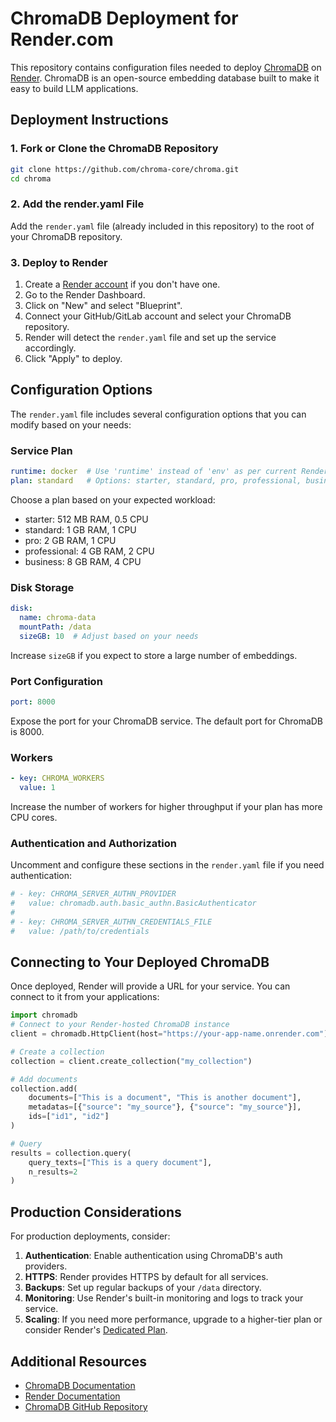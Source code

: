 # ChromaDB Deployment for Render.com

This repository contains configuration files needed to deploy [ChromaDB](https://www.trychroma.com/) on [Render](https://render.com/). ChromaDB is an open-source embedding database built to make it easy to build LLM applications.

## Deployment Instructions

### 1. Fork or Clone the ChromaDB Repository

```bash
git clone https://github.com/chroma-core/chroma.git
cd chroma
```

### 2. Add the render.yaml File

Add the `render.yaml` file (already included in this repository) to the root of your ChromaDB repository.

### 3. Deploy to Render

1. Create a [Render account](https://dashboard.render.com/register) if you don't have one.
2. Go to the Render Dashboard.
3. Click on "New" and select "Blueprint".
4. Connect your GitHub/GitLab account and select your ChromaDB repository.
5. Render will detect the `render.yaml` file and set up the service accordingly.
6. Click "Apply" to deploy.

## Configuration Options

The `render.yaml` file includes several configuration options that you can modify based on your needs:

### Service Plan

```yaml
runtime: docker  # Use 'runtime' instead of 'env' as per current Render specs
plan: standard   # Options: starter, standard, pro, professional, business
```

Choose a plan based on your expected workload:
- starter: 512 MB RAM, 0.5 CPU
- standard: 1 GB RAM, 1 CPU
- pro: 2 GB RAM, 1 CPU
- professional: 4 GB RAM, 2 CPU
- business: 8 GB RAM, 4 CPU

### Disk Storage

```yaml
disk:
  name: chroma-data
  mountPath: /data
  sizeGB: 10  # Adjust based on your needs
```

Increase `sizeGB` if you expect to store a large number of embeddings.

### Port Configuration

```yaml
port: 8000
```

Expose the port for your ChromaDB service. The default port for ChromaDB is 8000.

### Workers

```yaml
- key: CHROMA_WORKERS
  value: 1
```

Increase the number of workers for higher throughput if your plan has more CPU cores.

### Authentication and Authorization

Uncomment and configure these sections in the `render.yaml` file if you need authentication:

```yaml
# - key: CHROMA_SERVER_AUTHN_PROVIDER
#   value: chromadb.auth.basic_authn.BasicAuthenticator
# 
# - key: CHROMA_SERVER_AUTHN_CREDENTIALS_FILE
#   value: /path/to/credentials
```

## Connecting to Your Deployed ChromaDB

Once deployed, Render will provide a URL for your service. You can connect to it from your applications:

```python
import chromadb
# Connect to your Render-hosted ChromaDB instance
client = chromadb.HttpClient(host="https://your-app-name.onrender.com")

# Create a collection
collection = client.create_collection("my_collection")

# Add documents
collection.add(
    documents=["This is a document", "This is another document"],
    metadatas=[{"source": "my_source"}, {"source": "my_source"}],
    ids=["id1", "id2"]
)

# Query
results = collection.query(
    query_texts=["This is a query document"],
    n_results=2
)
```

## Production Considerations

For production deployments, consider:

1. **Authentication**: Enable authentication using ChromaDB's auth providers.
2. **HTTPS**: Render provides HTTPS by default for all services.
3. **Backups**: Set up regular backups of your `/data` directory.
4. **Monitoring**: Use Render's built-in monitoring and logs to track your service.
5. **Scaling**: If you need more performance, upgrade to a higher-tier plan or consider Render's [Dedicated Plan](https://render.com/pricing).

## Additional Resources

- [ChromaDB Documentation](https://docs.trychroma.com/)
- [Render Documentation](https://render.com/docs)
- [ChromaDB GitHub Repository](https://github.com/chroma-core/chroma)

